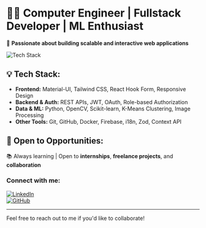 # 👨‍💻 Computer Engineer | Fullstack Developer | ML Enthusiast

🚀 **Passionate about building scalable and interactive web applications**

![Tech Stack](https://img.shields.io/badge/Tech%20Stack-JavaScript%2C%20TypeScript%2C%20React%2C%20Next.js%2C%20Node.js%2C%20Express%2C%20NestJS%2C%20SQL%2C%20MongoDB-blue)

## 💡 Tech Stack:

- **Frontend:** Material-UI, Tailwind CSS, React Hook Form, Responsive Design
- **Backend & Auth:** REST APIs, JWT, OAuth, Role-based Authorization
- **Data & ML:** Python, OpenCV, Scikit-learn, K-Means Clustering, Image Processing
- **Other Tools:** Git, GitHub, Docker, Firebase, i18n, Zod, Context API

## 🌟 Open to Opportunities:

📚 Always learning | Open to **internships**, **freelance projects**, and **collaboration**  

### Connect with me:

[![LinkedIn](https://img.shields.io/badge/LinkedIn-Connect-blue?logo=linkedin)](https://www.linkedin.com/in/mohamed-ahmed-zakaria/)  
[![GitHub](https://img.shields.io/badge/GitHub-Follow-blue?logo=github)](https://github.com/mohzakaria)

---

Feel free to reach out to me if you'd like to collaborate!
